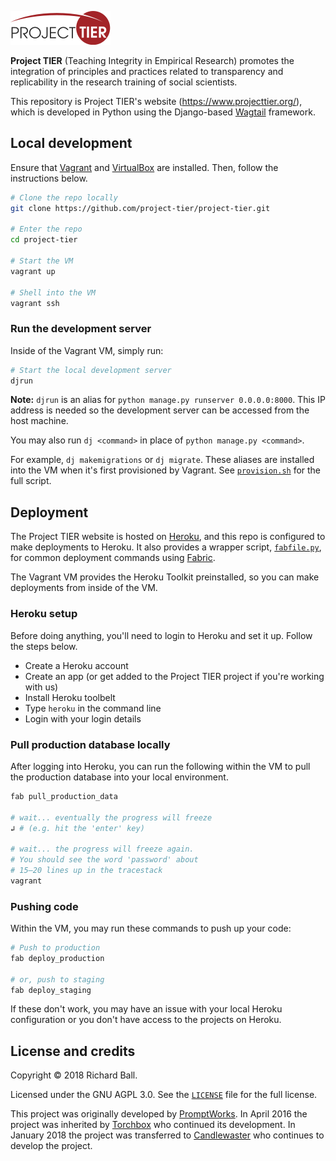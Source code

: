 ![Project TIER](project_tier/static/img/logo.svg)

**Project TIER** (Teaching Integrity in Empirical Research) promotes the integration of principles and practices related to transparency and replicability in the research training of social scientists.

This repository is Project TIER's website (https://www.projecttier.org/), which is developed in Python using the Django-based [Wagtail](https://wagtail.io/) framework.

## Local development

Ensure that [Vagrant](https://www.vagrantup.com/) and [VirtualBox](https://www.virtualbox.org/) are installed. Then, follow the instructions below.

```bash
# Clone the repo locally
git clone https://github.com/project-tier/project-tier.git

# Enter the repo
cd project-tier

# Start the VM
vagrant up

# Shell into the VM
vagrant ssh
```

### Run the development server

Inside of the Vagrant VM, simply run:

```bash
# Start the local development server
djrun
```

**Note:** `djrun` is an alias for `python manage.py runserver 0.0.0.0:8000`. This IP address is needed so the development server can be accessed from the host machine.

You may also run `dj <command>` in place of `python manage.py <command>`.

For example, `dj makemigrations` or `dj migrate`. These aliases are installed into the VM when it's first provisioned by Vagrant. See [`provision.sh`](vagrant/provision.sh) for the full script.

## Deployment

The Project TIER website is hosted on [Heroku](https://www.heroku.com/), and this repo is configured to make deployments to Heroku. It also provides a wrapper script, [`fabfile.py`](fabfile.py), for common deployment commands using [Fabric](http://www.fabfile.org/).

The Vagrant VM provides the Heroku Toolkit preinstalled, so you can make deployments from inside of the VM.

### Heroku setup

Before doing anything, you'll need to login to Heroku and set it up. Follow the steps below.

- Create a Heroku account
- Create an app (or get added to the Project TIER project if you're working with us)
- Install Heroku toolbelt
- Type `heroku` in the command line
- Login with your login details

### Pull production database locally

After logging into Heroku, you can run the following within the VM to pull the production database into your local environment.

```bash
fab pull_production_data

# wait... eventually the progress will freeze
↲ # (e.g. hit the 'enter' key)

# wait... the progress will freeze again.
# You should see the word 'password' about
# 15–20 lines up in the tracestack
vagrant
```

### Pushing code

Within the VM, you may run these commands to push up your code:

```bash
# Push to production
fab deploy_production

# or, push to staging
fab deploy_staging
```

If these don't work, you may have an issue with your local Heroku configuration or you don't have access to the projects on Heroku.

## License and credits

Copyright © 2018 Richard Ball.

Licensed under the GNU AGPL 3.0. See the [`LICENSE`](LICENSE) file for the full license.

This project was originally developed by [PromptWorks](https://www.promptworks.com/). In April 2016 the project was inherited by [Torchbox](https://torchbox.com/) who continued its development. In January 2018 the project was transferred to [Candlewaster](https://candlewaster.co/) who continues to develop the project.
